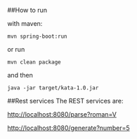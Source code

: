 ##How to run

with maven:
```
mvn spring-boot:run
```

or run 
```
mvn clean package
```
and then 
```
java -jar target/kata-1.0.jar
```


##Rest services
The REST services are:

[http://localhost:8080/parse?roman=V](http://localhost:8080/parse?roman=V)

[http://localhost:8080/generate?number=5](http://localhost:8080/generate?number=5)
